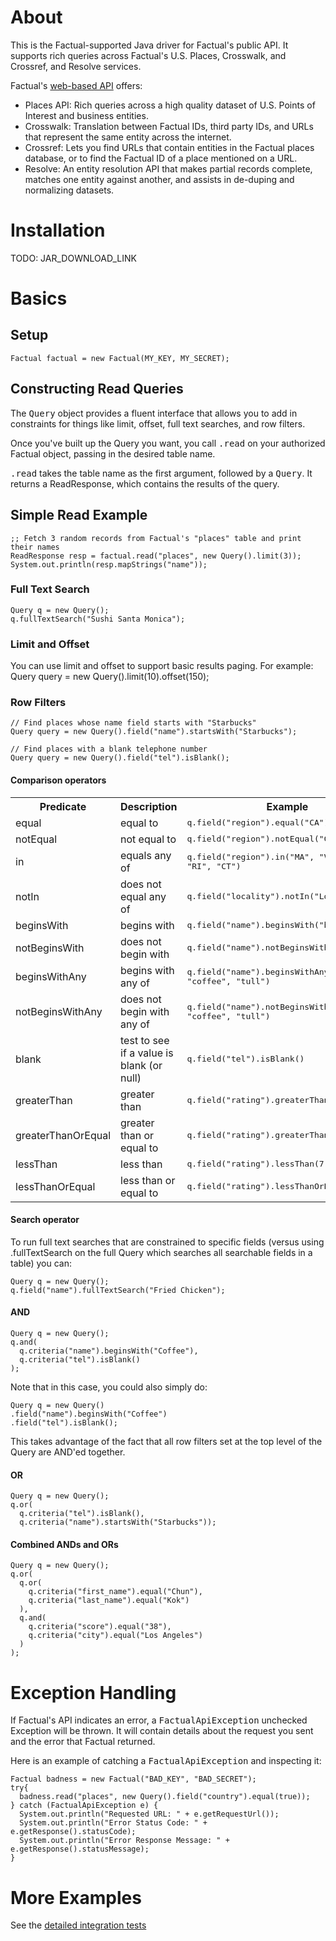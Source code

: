 # About

This is the Factual-supported Java driver for Factual's public API. It supports rich queries across Factual's U.S. Places, Crosswalk, and Crossref, and Resolve services.

Factual's [web-based API](http://developer.factual.com) offers:

* Places API: Rich queries across a high quality dataset of U.S. Points of Interest and business entities.
* Crosswalk: Translation between Factual IDs, third party IDs, and URLs that represent the same entity across the internet.
* Crossref: Lets you find URLs that contain entities in the Factual places database, or to find the Factual ID of a place mentioned on a URL.
* Resolve: An entity resolution API that makes partial records complete, matches one entity against another, and assists in de-duping and normalizing datasets.

# Installation

TODO: JAR_DOWNLOAD_LINK

# Basics

## Setup

	Factual factual = new Factual(MY_KEY, MY_SECRET);

## Constructing Read Queries

The <tt>Query</tt> object provides a fluent interface that allows you to add in constraints for things like limit, offset, full text searches, and row filters.

Once you've built up the Query you want, you call <tt>.read</tt> on your authorized Factual object, passing in the desired table name.

<tt>.read</tt> takes the table name as the first argument, followed by a <tt>Query</tt>. It returns a ReadResponse, which contains the results of the query.

## Simple Read Example

	;; Fetch 3 random records from Factual's "places" table and print their names
	ReadResponse resp = factual.read("places", new Query().limit(3));
	System.out.println(resp.mapStrings("name"));
	
### Full Text Search

	Query q = new Query();
	q.fullTextSearch("Sushi Santa Monica");

### Limit and Offset

You can use limit and offset to support basic results paging. For example:
	Query query = new Query().limit(10).offset(150);

### Row Filters

	// Find places whose name field starts with "Starbucks"
	Query query = new Query().field("name").startsWith("Starbucks");

	// Find places with a blank telephone number
	Query query = new Query().field("tel").isBlank();

#### Comparison operators

<table>
  <tr>
    <th>Predicate</th>
    <th>Description</th>
    <th>Example</th>
  </tr>
  <tr>
    <td>equal</td>
    <td>equal to</td>
    <td><tt>q.field("region").equal("CA")</tt></td>
  </tr>
  <tr>
    <td>notEqual</td>
    <td>not equal to</td>
    <td><tt>q.field("region").notEqual("CA")</tt></td>
  </tr>
  <tr>
    <td>in</td>
    <td>equals any of</td>
    <td><tt>q.field("region").in("MA", "VT", "NH", "RI", "CT")</tt></td>
  </tr>
  <tr>
    <td>notIn</td>
    <td>does not equal any of</td>
    <td><tt>q.field("locality").notIn("Los Angeles")</tt></td>
  </tr>
  <tr>
    <td>beginsWith</td>
    <td>begins with</td>
    <td><tt>q.field("name").beginsWith("b")</tt></td>
  </tr>
  <tr>
    <td>notBeginsWith</td>
    <td>does not begin with</td>
    <td><tt>q.field("name").notBeginsWith("star")</tt></td>
  </tr>
  <tr>
    <td>beginsWithAny</td>
    <td>begins with any of</td>
    <td><tt>q.field("name").beginsWithAny("star", "coffee", "tull")</tt></td>
  </tr>
  <tr>
    <td>notBeginsWithAny</td>
    <td>does not begin with any of</td>
    <td><tt>q.field("name").notBeginsWithAny("star", "coffee", "tull")</tt></td>
  </tr>
  <tr>
    <td>blank</td>
    <td>test to see if a value is blank (or null)</td>
    <td><tt>q.field("tel").isBlank()</tt></td>
  </tr>
  <tr>
    <td>greaterThan</td>
    <td>greater than</td>
    <td><tt>q.field("rating").greaterThan(7.5)</tt></td>
  </tr>
  <tr>
    <td>greaterThanOrEqual</td>
    <td>greater than or equal to</td>
    <td><tt>q.field("rating").greaterThanOrEqual(7.5)</tt></td>
  </tr>
  <tr>
    <td>lessThan</td>
    <td>less than</td>
    <td><tt>q.field("rating").lessThan(7.5)</tt></td>
  </tr>
  <tr>
    <td>lessThanOrEqual</td>
    <td>less than or equal to</td>
    <td><tt>q.field("rating").lessThanOrEqual(7.5)</tt></td>
  </tr>
</table>

#### Search operator

To run full text searches that are constrained to specific fields (versus using .fullTextSearch on the full Query which searches all searchable fields in a table) you can:

	Query q = new Query();
	q.field("name").fullTextSearch("Fried Chicken");

#### AND

	Query q = new Query();
	q.and(
	  q.criteria("name").beginsWith("Coffee"),
	  q.criteria("tel").isBlank()
	);
    
Note that in this case, you could also simply do:

	Query q = new Query()
	.field("name").beginsWith("Coffee")
	.field("tel").isBlank();

This takes advantage of the fact that all row filters set at the top level of the Query are AND'ed together.

#### OR

	Query q = new Query();
	q.or(
	  q.criteria("tel").isBlank(),
	  q.criteria("name").startsWith("Starbucks"));
	  
#### Combined ANDs and ORs

	Query q = new Query();
	q.or(
	  q.or(
	    q.criteria("first_name").equal("Chun"),
	    q.criteria("last_name").equal("Kok")
	  ),
	  q.and(
	    q.criteria("score").equal("38"),
	    q.criteria("city").equal("Los Angeles")
	  )
	);

# Exception Handling

If Factual's API indicates an error, a <tt>FactualApiException</tt> unchecked Exception will be thrown. It will contain details about the request you sent and the error that Factual returned.

Here is an example of catching a <tt>FactualApiException</tt> and inspecting it:

	Factual badness = new Factual("BAD_KEY", "BAD_SECRET");
	try{
	  badness.read("places", new Query().field("country").equal(true));
	} catch (FactualApiException e) {
	  System.out.println("Requested URL: " + e.getRequestUrl());
	  System.out.println("Error Status Code: " + e.getResponse().statusCode);
	  System.out.println("Error Response Message: " + e.getResponse().statusMessage);
	}

# More Examples

See the [detailed integration tests](https://github.com/Factual/factual-java-driver/blob/master/src/test/java/com/factual/FactualTest.java)
